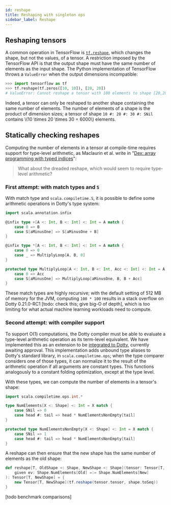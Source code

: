 ```yaml
---
id: reshape
title: Reshaping with singleton ops
sidebar_label: Reshape
---
```


## Reshaping tensors

A common operation in TensorFlow is [`tf.reshape`](https://www.tensorflow.org/api_docs/python/tf/reshape?version=stable), which changes the shape, but not the values, of a tensor. A restriction imposed by the TensorFlow API is that the output shape must have the same number of elements as the input shape. The Python implementation of TensorFlow throws a `ValueError` when the output dimensions incompatible:

```python
>>> import tensorflow as tf
>>> tf.reshape(tf.zeros([10, 10]), [20, 20])
# ValueError: Cannot reshape a tensor with 100 elements to shape [20,20] (400 elements) for 'Reshape' (op: 'Reshape') with input shapes: [10,10], [2] and with input tensors computed as partial shapes: input[1] = [20,20].
```

Indeed, a tensor can only be reshaped to another shape containing the same number of elements. The number of elements of a shape is the product of dimension sizes; a tensor of shape `10 #: 20 #: 30 #: SNil` contains \\(10 \times 20 \times 30 = 6000\\) elements.

## Statically checking reshapes

Computing the number of elements in a tensor at compile-time requires support for type-level arithmetic, as Maclaurin et al. write in "[Dex: array programming with typed indices](https://openreview.net/pdf?id=rJxd7vsWPS)":

> What about the dreaded reshape, which would seem to require type-level arithmetic?

### First attempt: with match types and `S`

With match type and `scala.compiletime.S`, it is possible to define some arithmetic operations in Dotty's type system:

```scala
import scala.annotation.infix

@infix type +[A <: Int, B <: Int] <: Int = A match {
    case 0 => B
    case S[aMinusOne] => S[aMinusOne + B]
}

@infix type *[A <: Int, B <: Int] <: Int = A match {
    case 0 => 0
    case _ => MultiplyLoop[A, B, 0]
}

protected type MultiplyLoop[A <: Int, B <: Int, Acc <: Int] <: Int = A match {
    case 0 => Acc
    case S[aMinusOne] => MultiplyLoop[aMinusOne, B, B + Acc]
}
```

These match types are highly recursive; with the default setting of 512 MB of memory for the JVM, computing `100 * 100` results in a stack overflow on Dotty 0.21.0-RC1 [todo: check this; give big-O of depth], which is too limiting for what actual machine learning workloads need to compute.

### Second attempt: with compiler support

To support O(1) computations, the Dotty compiler must be able to evaluate a type-level arithmetic operation as its term-level equivalent. We have implemented this as an extension to be [integrated to Dotty](https://github.com/lampepfl/dotty/pull/7628), currently awaiting approval. This implementation adds unbound type aliases to Dotty's standard library, in `scala.compiletime.ops`; when the type comparer considers one of those types, it can normalize it to the result of the arithmetic operation if all arguments are constant types. This functions analogously to a constant folding optimization, except at the type level.

With these types, we can compute the number of elements in a tensor's shape:

```scala
import scala.compiletime.ops.int.*

type NumElements[X <: Shape] <: Int = X match {
    case SNil => 0
    case head #: tail => head * NumElementsNonEmpty[tail]
}

protected type NumElementsNonEmpty[X <: Shape] <: Int = X match {
    case SNil => 1
    case head #: tail => head * NumElementsNonEmpty[tail]
}
```

A reshape can then ensure that the new shape has the same number of elements as the old shape:

```scala
def reshape[T, OldShape <: Shape, NewShape <: Shape](tensor: Tensor[T, OldShape], shape: NewShape)(
    given ev: Shape.NumElements[Old] =:= Shape.NumElements[New]
): Tensor[T, NewShape] = {
    new Tensor[T, NewShape](tf.reshape(tensor.tensor, shape.toSeq))
}
```

[todo benchmark comparisons]
